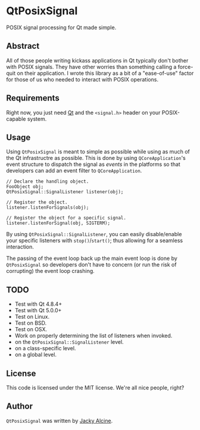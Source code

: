 # QtPosixSignal

POSIX signal processing for Qt made simple.

## Abstract

All of those people writing kickass applications in Qt typically don't bother 
with POSIX signals. They have other worries than something calling a force-quit 
on their application. I wrote this library as a bit of a "ease-of-use" factor 
for those of us who needed to interact with POSIX operations.

## Requirements

Right now, you just need [Qt](http://qt-project.org) and the
`<signal.h>` header on your POSIX-capable system.

## Usage

Using `QtPosixSignal` is meant to simple as possible while using as much of 
the Qt infrastructre as possible. This is done by using `QCoreApplication`'s 
event structure to dispatch the signal as *events* in the platforms so that 
developers can add an event filter to `QCoreApplication`. 

```cplusplus
// Declare the handling object.
FooObject obj;
QtPosixSignal::SignalListener listener(obj);

// Register the object.
listener.listenForSignals(obj);

// Register the object for a specific signal.
listener.listenForSignal(obj, SIGTERM);
```

By using `QtPosixSignal::SignalListener`, you can easily disable/enable your 
specific listeners with `stop()`/`start()`; thus allowing for a seamless 
interaction.

The passing of the event loop back up the main event loop is done by 
`QtPosixSignal` so developers don't have to concern (or run the risk of 
corrupting) the event loop crashing.

## TODO
 + Test with Qt 4.8.4+
 + Test with Qt 5.0.0+
 + Test on Linux.
 + Test on BSD.
 + Test on OSX.
 + Work on properly determining the list of listeners when invoked.
  + on the `QtPosixSignal::SignalListener` level.
  + on a class-specific level.
  + on a global level.

## License
This code is licensed under the MIT license. We're all nice people, right?

## Author
`QtPosixSignal` was written by [Jacky Alcine](me@jalcine.me).
